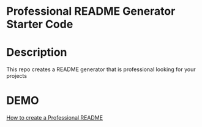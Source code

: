 # Professional README Generator Starter Code

# Description
This repo creates a README generator that is professional looking for your projects

# DEMO

[How to create a Professional README](https://coding-boot-camp.github.io/full-stack/github/professional-readme-guide)
